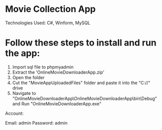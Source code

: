 # Movie Collection App
Technologies Used: C#, Winform, MySQL

# Follow these steps to install and run the app:

1. Import sql file to phpmyadmin
2. Extract the 'OnlineMovieDownloaderApp.zip'
3. Open the folder
4. Cut the "MovieAppUploadedFiles" folder and paste it into the "C://" drive
5. Navigate to "OnlineMovieDownloaderApp\OnlineMovieDownloaderApp\bin\Debug" and Run "OnlineMovieDownloaderApp.exe"

Account:

Email: admin
Password: admin

